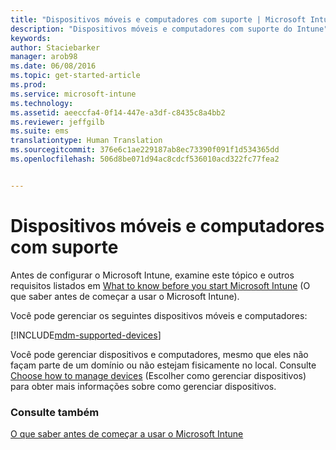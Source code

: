 ```yaml
---
title: "Dispositivos móveis e computadores com suporte | Microsoft Intune"
description: "Dispositivos móveis e computadores com suporte do Intune"
keywords: 
author: Staciebarker
manager: arob98
ms.date: 06/08/2016
ms.topic: get-started-article
ms.prod: 
ms.service: microsoft-intune
ms.technology: 
ms.assetid: aeeccfa4-0f14-447e-a3df-c8435c8a4bb2
ms.reviewer: jeffgilb
ms.suite: ems
translationtype: Human Translation
ms.sourcegitcommit: 376e6c1ae229187ab8ec73390f091f1d534365dd
ms.openlocfilehash: 506d8be071d94ac8cdcf536010acd322fc77fea2


---
```


# Dispositivos móveis e computadores com suporte

Antes de configurar o Microsoft Intune, examine este tópico e outros requisitos listados em [What to know before you start Microsoft Intune](what-to-know-before-you-start-microsoft-intune.md) (O que saber antes de começar a usar o Microsoft Intune). 

Você pode gerenciar os seguintes dispositivos móveis e computadores:

[!INCLUDE[mdm-supported-devices](../includes/mdm-supported-devices.md)] 

Você pode gerenciar dispositivos e computadores, mesmo que eles não façam parte de um domínio ou não estejam fisicamente no local. Consulte [Choose how to manage devices](/Intune/get-started/choose-how-to-manage-devices) (Escolher como gerenciar dispositivos) para obter mais informações sobre como gerenciar dispositivos.


### Consulte também
[O que saber antes de começar a usar o Microsoft Intune](what-to-know-before-you-start-microsoft-intune.md)


<!--HONumber=Jul16_HO3-->


